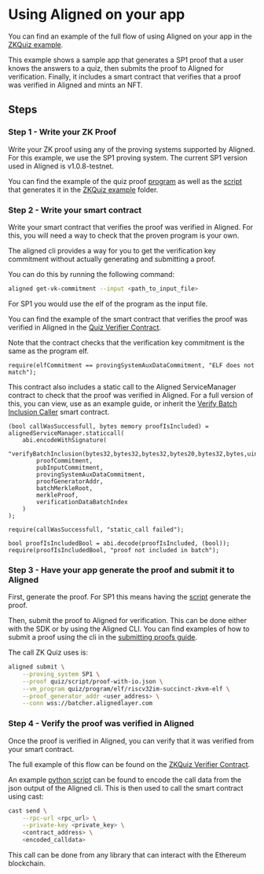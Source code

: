 # Using Aligned on your app

You can find an example of the full flow of using Aligned on your app 
in the [ZKQuiz example](../../examples/zkquiz). 

This example shows a sample app that generates a SP1 proof 
that a user knows the answers to a quiz, then submits the proof 
to Aligned for verification.
Finally, it includes a smart contract that verifies that a proof 
was verified in Aligned and mints an NFT.

## Steps

### Step 1 - Write your ZK Proof

Write your ZK proof using any of the proving systems supported by Aligned.
For this example, we use the SP1 proving system. The current SP1 version used in Aligned is v1.0.8-testnet.

You can find the example of the quiz proof [program](../../examples/zkquiz/quiz/program/src/main.rs) 
as well as the [script](../../examples/zkquiz/quiz/script/src/main.rs) 
that generates it in the [ZKQuiz example](../../examples/zkquiz) folder.

### Step 2 - Write your smart contract

Write your smart contract that verifies the proof was verified in Aligned.
For this, you will need a way to check that the proven program is your own.

The aligned cli provides a way for you to get the verification key commitment 
without actually generating and submitting a proof.

You can do this by running the following command:

```bash
aligned get-vk-commitment --input <path_to_input_file>
```

For SP1 you would use the elf of the program as the input file.

You can find the example of the smart contract that verifies the proof was verified in Aligned
in the [Quiz Verifier Contract](../../examples/zkquiz/contracts/src/VerifierContract.sol).

Note that the contract checks that the verification key commitment is the same as the program elf.
```solidity
require(elfCommitment == provingSystemAuxDataCommitment, "ELF does not match");
```

This contract also includes a static call to the Aligned ServiceManager contract 
to check that the proof was verified in Aligned. For a full version of this, you can view, use as an example guide, or inherit the [Verify Batch Inclusion Caller](../../examples/verify/src/VerifyBatchInclusionCaller.sol) smart contract.

```solidity
(bool callWasSuccessfull, bytes memory proofIsIncluded) = alignedServiceManager.staticcall(
    abi.encodeWithSignature(
        "verifyBatchInclusion(bytes32,bytes32,bytes32,bytes20,bytes32,bytes,uint256)",
        proofCommitment,
        pubInputCommitment,
        provingSystemAuxDataCommitment,
        proofGeneratorAddr,
        batchMerkleRoot,
        merkleProof,
        verificationDataBatchIndex
    )
);

require(callWasSuccessfull, "static_call failed");

bool proofIsIncludedBool = abi.decode(proofIsIncluded, (bool));
require(proofIsIncludedBool, "proof not included in batch");
```

### Step 3 - Have your app generate the proof and submit it to Aligned

First, generate the proof. 
For SP1 this means having the [script](../../examples/zkquiz/quiz/script/src/main.rs)
generate the proof.

Then, submit the proof to Aligned for verification. 
This can be done either with the SDK or by using the Aligned CLI.
You can find examples of how to submit a proof using the cli 
in the [submitting proofs guide](0_submitting_proofs.md).

The call ZK Quiz uses is:
```bash
aligned submit \
    --proving_system SP1 \
    --proof quiz/script/proof-with-io.json \
    --vm_program quiz/program/elf/riscv32im-succinct-zkvm-elf \
    --proof_generator_addr <user_address> \
    --conn wss://batcher.alignedlayer.com
```

### Step 4 - Verify the proof was verified in Aligned

Once the proof is verified in Aligned, 
you can verify that it was verified from your smart contract.

The full example of this flow can be found on the [ZKQuiz Verifier Contract](../../examples/zkquiz/contracts/src/VerifierContract.sol).

An example [python script](../../examples/zkquiz/encode_verification_data.py) can be found 
to encode the call data from the json output of the Aligned cli. 
This is then used to call the smart contract using cast:

```bash
cast send \
    --rpc-url <rpc_url> \
    --private-key <private_key> \
    <contract_address> \
    <encoded_calldata>
```

This call can be done from any library that can interact with the Ethereum blockchain.

